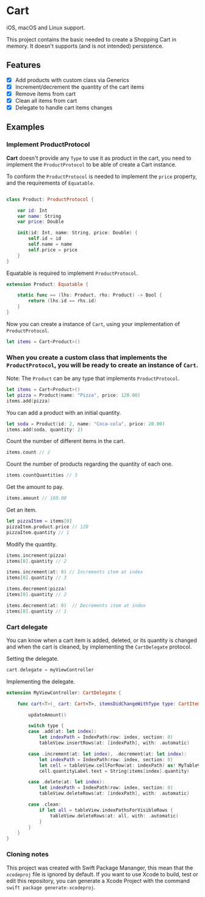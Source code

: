 # Cart

iOS, macOS and Linux support.

This project contains the basic needed to create a Shopping Cart in memory.
It doesn't supports (and is not intended) persistence.

## Features

- [x] Add products with custom class via Generics
- [x] Increment/decrement the quantity of the cart items
- [x] Remove items from cart
- [x] Clean all items from cart
- [x] Delegate to handle cart items changes

## Examples

### Implement ProductProtocol

**Cart** doesn't provide any `Type` to use it as product in the cart, you need to implement the `ProductProtocol` to be able of create a Cart instance.

To conform the `ProductProtocol` is needed to implement the `price` property, and the requirements of `Equatable`.

```swift

class Product: ProductProtocol {

    var id: Int
    var name: String
    var price: Double

    init(id: Int, name: String, price: Double) {
        self.id = id
        self.name = name
        self.price = price
    }
}
```

Equatable is required to implement `ProductProtocol`.
```swift
extension Product: Equatable {

    static func == (lhs: Product, rhs: Product) -> Bool {
        return (lhs.id == rhs.id)
    }
}

```

Now you can create a instance of `Cart`, using your implementation of `ProductProtocol`.
```swift
let items = Cart<Product>()
```

###  When you create a custom class that implements the `ProductProtocol`, you will be ready to create an instance of `Cart`.

Note: The `Product` can be any type that implements `ProductProtocol`.

```swift
let items = Cart<Product>()
let pizza = Product(name: "Pizza", price: 120.00)
items.add(pizza)
```

You can add a product with an initial quantity.
```swift
let soda = Product(id: 2, name: "Coca-cola", price: 20.00)
items.add(soda, quantity: 2)
```

Count the number of different items in the cart.
```swift
items.count // 2
```

Count the number of products regarding the quantity of each one.
```swift
items.countQuantities // 3
```

Get the amount to pay.
```swift
items.amount // 160.00
```

Get an item.
```swift
let pizzaItem = items[0]
pizzaItem.product.price // 120
pizzaItem.quantity // 1
```

 Modify the quantity.
```swift
items.increment(pizza)
items[0].quantity // 2

items.increment(at: 0) // Increments item at index
items[0].quantity // 3

items.decrement(pizza)
items[0].quantity // 2

items.decrement(at: 0)  // Decrements item at index
items[0].quantity // 1
```


### Cart delegate

You can know when a cart item is added, deleted, or its quantity is changed and when the cart is cleaned, by implementing the `CartDelegate` protocol.

Setting the delegate.
```swift
cart.delegate = myViewController
```

Implementing the delegate.
```swift
extension MyViewController: CartDelegate {

    func cart<T>(_ cart: Cart<T>, itemsDidChangeWithType type: CartItemChangeType) where T : ProductProtocol {

        updateAmount()

        switch type {
        case .add(at: let index):
            let indexPath = IndexPath(row: index, section: 0)
            tableView.insertRows(at: [indexPath], with: .automatic)

        case .increment(at: let index), .decrement(at: let index):
            let indexPath = IndexPath(row: index, section: 0)
            let cell = tableView.cellForRow(at: indexPath) as! MyTableViewCell
            cell.quantityLabel.text = String(items[index].quantity)

        case .delete(at: let index):
            let indexPath = IndexPath(row: index, section: 0)
            tableView.deleteRows(at: [indexPath], with: .automatic)

        case .clean:
            if let all = tableView.indexPathsForVisibleRows {
                tableView.deleteRows(at: all, with: .automatic)
            }
        }
    }
}
```


### Cloning notes

This project was created with Swift Package Mananger, this mean that the `xcodeproj` file is ignored by default. If you want to use Xcode to build, test or edit this repository, you can generate a Xcode Project with the command `swift package generate-xcodeproj`.

